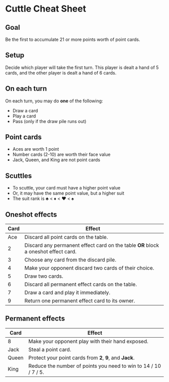 # Cuttle Cheat Sheet

## Goal

Be the first to accumulate 21 or more points worth of point cards.

## Setup

Decide which player will take the first turn. This player is dealt a hand of 5
cards, and the other player is dealt a hand of 6 cards.

## On each turn

On each turn, you may do **one** of the following:

- Draw a card
- Play a card
- Pass (only if the draw pile runs out)

## Point cards

- Aces are worth 1 point
- Number cards (2-10) are worth their face value
- Jack, Queen, and King are not point cards

## Scuttles

- To scuttle, your card must have a higher point value
- Or, it may have the same point value, but a higher suit
- The suit rank is ♣️ < ♦️ < ♥️ < ♠️

## Oneshot effects

| Card | Effect |
| --- | --- |
| Ace | Discard all point cards on the table. |
| 2 | Discard any permanent effect card on the table **OR** block a oneshot effect card. |
| 3 | Choose any card from the discard pile. |
| 4 | Make your opponent discard two cards of their choice. |
| 5 | Draw two cards. |
| 6 | Discard all permanent effect cards on the table. |
| 7 | Draw a card and play it immediately. |
| 9 | Return one permanent effect card to its owner. |

## Permanent effects

| Card | Effect |
| --- | --- |
| 8 | Make your opponent play with their hand exposed. |
| Jack | Steal a point card. |
| Queen | Protect your point cards from **2**, **9**, and **Jack**. |
| King | Reduce the number of points you need to win to 14 / 10 / 7 / 5. |
